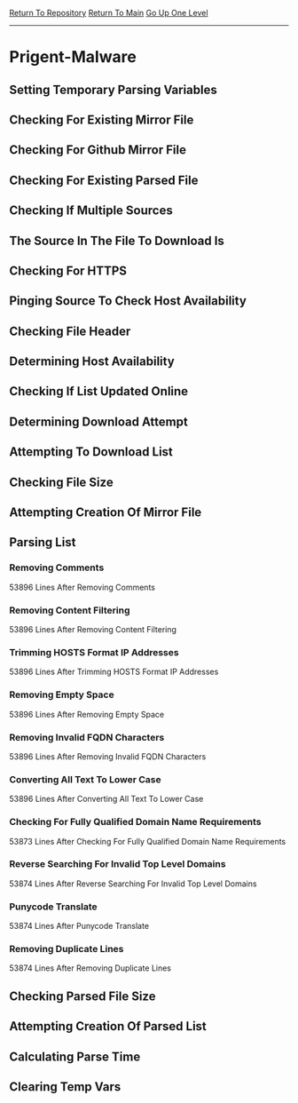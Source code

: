[Return To Repository](https://github.com/deathbybandaid/piholeparser/)
[Return To Main](https://github.com/deathbybandaid/piholeparser/blob/master/RecentRunLogs/Mainlog.md)
[Go Up One Level](https://github.com/deathbybandaid/piholeparser/blob/master/RecentRunLogs/TopLevelScripts/30-Processing-External-Blacklists.md)
____________________________________
# Prigent-Malware
## Setting Temporary Parsing Variables
## Checking For Existing Mirror File
## Checking For Github Mirror File
## Checking For Existing Parsed File
## Checking If Multiple Sources
## The Source In The File To Download Is
## Checking For HTTPS
## Pinging Source To Check Host Availability
## Checking File Header
## Determining Host Availability
## Checking If List Updated Online
## Determining Download Attempt
## Attempting To Download List
## Checking File Size
## Attempting Creation Of Mirror File
## Parsing List
### Removing Comments
53896 Lines After Removing Comments
### Removing Content Filtering
53896 Lines After Removing Content Filtering
### Trimming HOSTS Format IP Addresses
53896 Lines After Trimming HOSTS Format IP Addresses
### Removing Empty Space
53896 Lines After Removing Empty Space
### Removing Invalid FQDN Characters
53896 Lines After Removing Invalid FQDN Characters
### Converting All Text To Lower Case
53896 Lines After Converting All Text To Lower Case
### Checking For Fully Qualified Domain Name Requirements
53873 Lines After Checking For Fully Qualified Domain Name Requirements
### Reverse Searching For Invalid Top Level Domains
53874 Lines After Reverse Searching For Invalid Top Level Domains
### Punycode Translate
53874 Lines After Punycode Translate
### Removing Duplicate Lines
53874 Lines After Removing Duplicate Lines
## Checking Parsed File Size
## Attempting Creation Of Parsed List
## Calculating Parse Time
## Clearing Temp Vars
